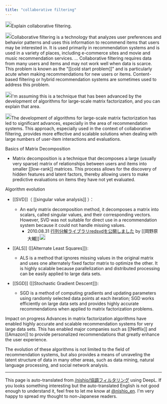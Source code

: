 ```yaml
---
title: "collaborative filtering"
---
```


<img src='https://scrapbox.io/api/pages/nishio-en/nishio/icon' alt='nishio.icon' height="19.5"/>Explain collaborative filtering.

<img src='https://scrapbox.io/api/pages/nishio-en/gpt/icon' alt='gpt.icon' height="19.5"/>Collaborative filtering is a technology that analyzes user preferences and behavior patterns and uses this information to recommend items that users may be interested in. It is used primarily in recommendation systems and is used in a variety of places, including e-commerce sites and movie and music recommendation services.
...
Collaborative filtering requires data from many users and items and may not work well when data is scarce. This problem is known as the "[[cold start problem]]" and is particularly acute when making recommendations for new users or items. Content-based filtering or hybrid recommendation systems are sometimes used to address this problem.

<img src='https://scrapbox.io/api/pages/nishio-en/nishio/icon' alt='nishio.icon' height="19.5"/>I'm assuming this is a technique that has been advanced by the development of algorithms for large-scale matrix factorization, and you can explain that area.

<img src='https://scrapbox.io/api/pages/nishio-en/gpt/icon' alt='gpt.icon' height="19.5"/>The development of algorithms for large-scale matrix factorization has led to significant advances, especially in the area of recommendation systems. This approach, especially used in the context of collaborative filtering, provides more effective and scalable solutions when dealing with large numbers of user-item interactions and evaluations.

Basics of Matrix Decomposition
- Matrix decomposition is a technique that decomposes a large (usually very sparse) matrix of relationships between users and items into smaller [[low-rank]] matrices. This process allows for the discovery of hidden features and latent factors, thereby allowing users to make predictive evaluations on items they have not yet evaluated.

Algorithm evolution
- [[SVD]]（ [[singular value analysis]] ）：
    - An early matrix decomposition method, it decomposes a matrix into scalars, called singular values, and their corresponding vectors. However, SVD was not suitable for direct use in a recommendation system because it could not handle missing values.
        - 2010.08.31 [行列分解ライブラリredsvdを公開しました](http://hillbig.cocolog-nifty.com/do/2010/08/redsvd-aa59.html) by [[岡野原 大輔]]<img src='https://scrapbox.io/api/pages/nishio-en/nishio/icon' alt='nishio.icon' height="19.5"/>

- [[ALS]] ([[Alternate Least Squares]]):
    - ALS is a method that ignores missing values in the original matrix and uses one alternately fixed factor matrix to optimize the other. It is highly scalable because parallelization and distributed processing can be easily applied to large data sets.

- [[SGD]] ([[Stochastic Gradient Descent]]):
    - SGD is a method of computing gradients and updating parameters using randomly selected data points at each iteration; SGD works efficiently on large data sets and provides highly accurate recommendations when applied to matrix factorization problems.

Impact on progress
Advances in matrix factorization algorithms have enabled highly accurate and scalable recommendation systems for very large data sets. This has enabled major companies such as [[Netflix]] and [[Amazon]] to provide personalized recommendations that greatly enhance the user experience.

The evolution of these algorithms is not limited to the field of recommendation systems, but also provides a means of unraveling the latent structure of data in many other areas, such as data mining, natural language processing, and social network analysis.


---
This page is auto-translated from [/nishio/協調フィルタリング](https://scrapbox.io/nishio/協調フィルタリング) using DeepL. If you looks something interesting but the auto-translated English is not good enough to understand it, feel free to let me know at [@nishio_en](https://twitter.com/nishio_en). I'm very happy to spread my thought to non-Japanese readers.